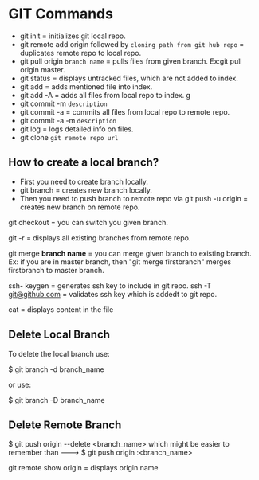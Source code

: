 # GIT Commands
- git init = initializes git local repo.
- git remote add origin  followed by `cloning path from git hub repo` = duplicates remote repo to local repo.
- git pull origin `branch name` = pulls files from given branch.
Ex:git pull origin master.
- git status = displays untracked files, which are not added to index.
- git add <file name with extension> = adds mentioned file into index.
- git add -A = adds all files from local repo to index. g
- git commit -m `description`
- git commit -a = commits all files from local repo to remote repo.
- git commit -a -m `description`
- git log = logs detailed info on files.
- git clone `git remote repo url`

## How to create a local branch?
* First you need to create branch locally.
* git branch <branch name>= creates new branch locally.
* Then you need to push branch to remote repo via git push -u origin <branch name> = creates new branch on remote repo.





git checkout <branch name> = you can switch you given branch.

git -r = displays all existing branches from remote repo.

git merge **branch name** = you can merge given branch to existing branch.
Ex: if you are in master branch, then "git merge firstbranch" merges firstbranch to master branch.

ssh- keygen = generates ssh key to include in git repo.
ssh -T git@github.com = validates ssh key which is addedt to git repo.

cat <file name> = displays content in the file


Delete Local Branch
--------------------------
To delete the local branch use:

$ git branch -d branch_name

or use:

$ git branch -D branch_name

Delete Remote Branch
-----------------------

$ git push origin --delete <branch_name> which might be easier to remember than ---> $ git push origin :<branch_name>


git remote show origin = displays origin name



